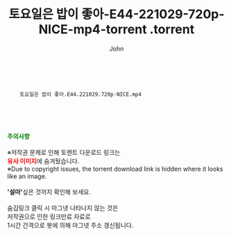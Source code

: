 ﻿---
layout: post
title:  "                   토요일은 밥이 좋아-E44-221029-720p-NICE-mp4-torrent                .torrent"
author: John
categories: [ TV ]
tags: [  ]
image:  
description: "                   토요일은 밥이 좋아-E44-221029-720p-NICE-mp4-torrent                 torrent 정보 공유"
toc: true
toc_sticky: true
---

<br>

        토요일은 밥이 좋아.E44.221029.720p-NICE.mp4    
    
<br><br><br>
<p data-ke-size="size16"><b><span style="color: green;">주의사항</span></b><br /><br />※저작권 문제로 인해 토렌트 다운로드 링크는<br /><b><span style="color: red;">유사 이미지</span></b>에 숨겨뒀습니다.<br />※Due to copyright issues, the torrent download link is hidden where it looks like an image.<br /><br /><b>'설마'</b>싶은 것까지 확인해 보세요.<br /><br />숨김링크 클릭 시 마그넷 나타나지 않는 것은<br />저작권으로 인한 링크만료 자료로<br />1시간 간격으로 봇에 의해 마그넷 주소 갱신됩니다.</p>
